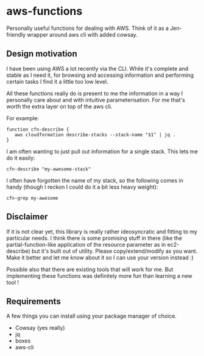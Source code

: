 aws-functions
=============

Personally useful functions for dealing with AWS. Think of it as a Jen-friendly wrapper around aws cli with added cowsay.

Design motivation
------------

I have been using AWS a lot recently via the CLI. While it's complete and stable as I need it, for browsing and accessing information and performing certain tasks I find it a little too low level.

All these functions really do is present to me the information in a way I personally care about and with intuitive parameterisation. For me that's worth the extra layer on top of the aws cli.

For example:

```
function cfn-describe {
   aws cloudformation describe-stacks --stack-name "$1" | jq .
}

```

I am often wanting to just pull out information for a single stack. This lets me do it easily:

```
cfn-describe "my-awesome-stack"
```

I often have forgotten the name of my stack, so the following comes in handy (though I reckon I could do it a bit less heavy weight):

```
cfn-grep my-awesome
```


Disclaimer
-----------

If it is not clear yet, this library is really rather ideosyncratic and fitting to my particular needs. I think there is some promising stuff in there (like the partial-function-like application of the resource parameter as in ec2-describe) but it's built out of utility. Please copy/extend/modify as you want. Make it better and let me know about it so I can use your version instead :)

Possible also that there are existing tools that will work for me. But implementing these functions was definitely more fun than learning a new tool !



Requirements
------------

A few things you can install using your package manager of choice.
* Cowsay (yes really)
* jq
* boxes
* aws-cli


